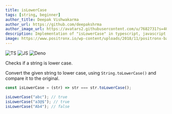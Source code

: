 ```yaml
---
title: isLowerCase
tags: [string, beginner]
author_title: Deepak Vishwakarma
author_url: https://github.com/deepakshrma
author_image_url: https://avatars2.githubusercontent.com/u/7682731?s=400
description: Implementation of "isLowerCase" in typescript, javascript and deno.
image: https://www.positronx.io/wp-content/uploads/2018/11/positronx-banner-1152-1.jpg
---
```


![TS](https://img.shields.io/badge/supports-typescript-blue.svg?style=flat-square)
![JS](https://img.shields.io/badge/supports-javascript-yellow.svg?style=flat-square)
![Deno](https://img.shields.io/badge/supports-deno-green.svg?style=flat-square)

Checks if a string is lower case.

Convert the given string to lower case, using `String.toLowerCase()` and compare it to the original.

```ts title="typescript"
const isLowerCase = (str) => str === str.toLowerCase();
```

```ts title="typescript"
isLowerCase("abc"); // true
isLowerCase("a3@$"); // true
isLowerCase("Ab4"); // false
```
